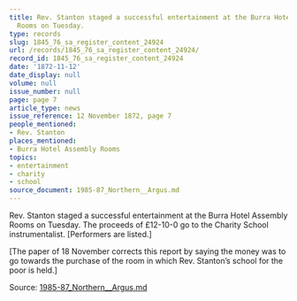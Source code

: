 ```yaml
---
title: Rev. Stanton staged a successful entertainment at the Burra Hotel Assembly
  Rooms on Tuesday.
type: records
slug: 1845_76_sa_register_content_24924
url: /records/1845_76_sa_register_content_24924/
record_id: 1845_76_sa_register_content_24924
date: '1872-11-12'
date_display: null
volume: null
issue_number: null
page: page 7
article_type: news
issue_reference: 12 November 1872, page 7
people_mentioned:
- Rev. Stanton
places_mentioned:
- Burra Hotel Assembly Rooms
topics:
- entertainment
- charity
- school
source_document: 1985-87_Northern__Argus.md
---
```


Rev. Stanton staged a successful entertainment at the Burra Hotel Assembly Rooms on Tuesday.  The proceeds of £12-10-0 go to the Charity School instrumentalist.  [Performers are listed.]

[The paper of 18 November corrects this report by saying the money was to go towards the purchase of the room in which Rev. Stanton’s school for the poor is held.]

Source: [1985-87_Northern__Argus.md](/downloads/markdown/1985-87_Northern__Argus.md)
